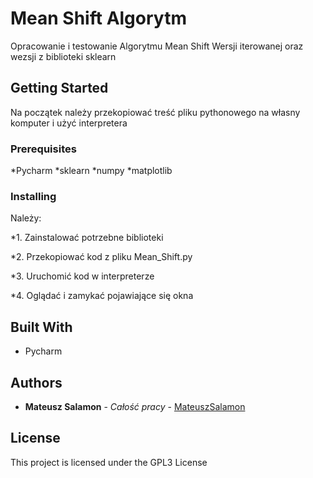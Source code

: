 # Mean Shift Algorytm

Opracowanie i testowanie Algorytmu Mean Shift
Wersji iterowanej oraz wezsji z biblioteki sklearn

## Getting Started

Na początek należy przekopiować treść pliku pythonowego na własny komputer i użyć interpretera 

### Prerequisites

*Pycharm
*sklearn
*numpy
*matplotlib

### Installing

Należy: 

*1. Zainstalować potrzebne biblioteki

*2. Przekopiować kod z pliku Mean_Shift.py

*3. Uruchomić kod w interpreterze

*4. Oglądać i zamykać pojawiające się okna


## Built With

* Pycharm

## Authors

* **Mateusz Salamon** - *Całość pracy* - [MateuszSalamon](https://github.com/MateuszSalamon)

## License

This project is licensed under the GPL3 License
